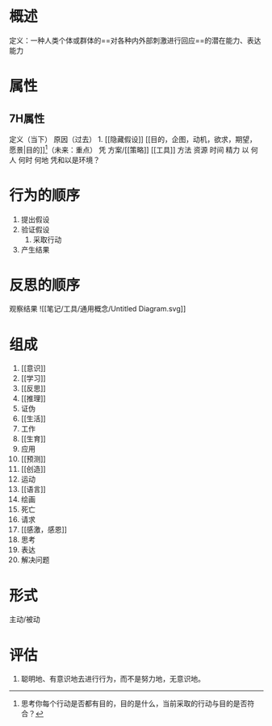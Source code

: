 # 概述
定义：一种人类个体或群体的==对各种内外部刺激进行回应==的潜在能力、表达能力
# 属性
## 7H属性
定义（当下）
原因（过去）
	1. [[隐藏假设]] 
[[目的，企图，动机，欲求，期望，愿景|目的]][^1]（未来：重点）
凭
	方案/[[策略]]
	[[工具]]
	方法
	资源
		时间
		精力
以
	何人
	何时
	何地
凭和以是环境？
# 行为的顺序
1. 提出假设
2. 验证假设
	1. 采取行动
3. 产生结果
# 反思的顺序
观察结果
![[笔记/工具/通用概念/Untitled Diagram.svg]]
# 组成
1. [[意识]]
2. [[学习]]
3. [[反思]]
4. [[推理]]
5. 证伪
6. [[生活]]
7. 工作
8. [[生育]]
9. 应用
10. [[预测]]
11. [[创造]]
12.  运动
13. [[语言]]
14. 绘画
15. 死亡
16. 请求
17. [[感激，感恩]]
18. 思考
19. 表达
20. 解决问题

# 形式
 主动/被动
 
# 评估
1. 聪明地、有意识地去进行行为，而不是努力地，无意识地。

[^1]: 思考你每个行动是否都有目的，目的是什么，当前采取的行动与目的是否符合？